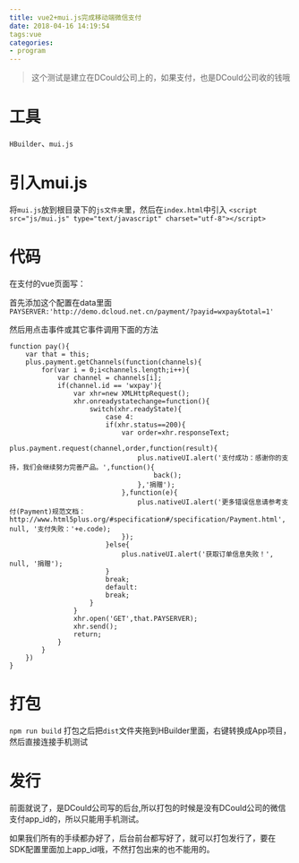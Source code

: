 ```yaml
---
title: vue2+mui.js完成移动端微信支付
date: 2018-04-16 14:19:54
tags:vue
categories: 
- program
---
```


>这个测试是建立在DCould公司上的，如果支付，也是DCould公司收的钱哦


# 工具

`HBuilder`、`mui.js`

# 引入mui.js
将`mui.js`放到根目录下的`js文件夹`里，然后在`index.html`中引入
`<script src="js/mui.js" type="text/javascript" charset="utf-8"></script>`

# 代码

在支付的vue页面写：

首先添加这个配置在data里面
`PAYSERVER:'http://demo.dcloud.net.cn/payment/?payid=wxpay&total=1'`

然后用点击事件或其它事件调用下面的方法
```
function pay(){
	var that = this;
	plus.payment.getChannels(function(channels){
		for(var i = 0;i<channels.length;i++){
			var channel = channels[i];
			if(channel.id == 'wxpay'){
				var xhr=new XMLHttpRequest();
				xhr.onreadystatechange=function(){
					switch(xhr.readyState){
						case 4:
						if(xhr.status==200){
							var order=xhr.responseText;
							plus.payment.request(channel,order,function(result){
								plus.nativeUI.alert('支付成功：感谢你的支持，我们会继续努力完善产品。',function(){
									back();
								},'捐赠');
							},function(e){
								plus.nativeUI.alert('更多错误信息请参考支付(Payment)规范文档：http://www.html5plus.org/#specification#/specification/Payment.html', null, '支付失败：'+e.code);
							});
						}else{
							plus.nativeUI.alert('获取订单信息失败！', null, '捐赠');
						}
						break;
						default:
						break;
					}
				}
				xhr.open('GET',that.PAYSERVER);
				xhr.send();
				return;
			}
		}
	})
}
```

# 打包

`npm run build` 打包之后把`dist`文件夹拖到HBuilder里面，右键转换成App项目，然后直接连接手机测试

# 发行

前面就说了，是DCould公司写的后台,所以打包的时候是没有DCould公司的微信支付app_id的，所以只能用手机测试。

如果我们所有的手续都办好了，后台前台都写好了，就可以打包发行了，要在SDK配置里面加上app_id哦，不然打包出来的也不能用的。